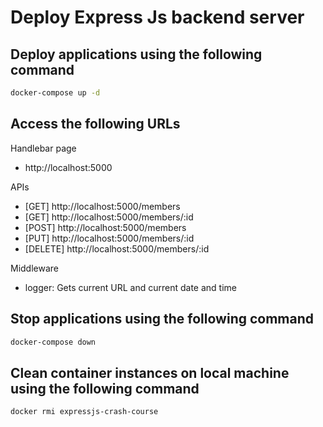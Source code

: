 # Deploy Express Js backend server

## Deploy applications using the following command
```bash
docker-compose up -d
```

## Access the following URLs
Handlebar page
- http://localhost:5000

APIs
- [GET] http://localhost:5000/members
- [GET] http://localhost:5000/members/:id
- [POST] http://localhost:5000/members
- [PUT] http://localhost:5000/members/:id
- [DELETE] http://localhost:5000/members/:id

Middleware
- logger: Gets current URL and current date and time

## Stop applications using the following command
```bash
docker-compose down
```

## Clean container instances on local machine using the following command
```bash
docker rmi expressjs-crash-course
```

